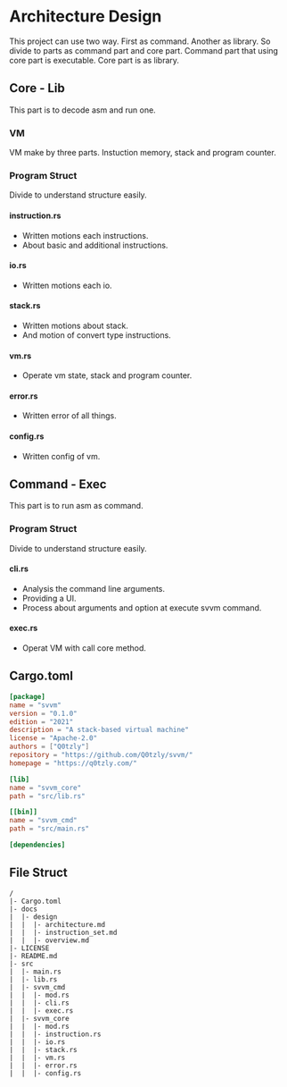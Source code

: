 # Architecture Design
This project can use two way. First as command. Another as library.
So divide to parts as command part and core part.
Command part that using core part is executable. Core part is as library.

## Core - Lib
This part is to decode asm and run one.

### VM
VM make by three parts.
Instuction memory, stack and program counter.

### Program Struct
Divide to understand structure easily.

#### instruction.rs
- Written motions each instructions.
- About basic and additional instructions.

#### io.rs
- Written motions each io.

#### stack.rs
- Written motions about stack.
- And motion of convert type instructions.

#### vm.rs
- Operate vm state, stack and program counter.

#### error.rs
- Written error of all things.

#### config.rs
- Written config of vm.

## Command - Exec
This part is to run asm as command.

### Program Struct
Divide to understand structure easily.

#### cli.rs
- Analysis the command line arguments.
- Providing a UI.
- Process about arguments and option at execute svvm command.

#### exec.rs
- Operat VM with call core method.

## Cargo.toml
``` toml
[package]
name = "svvm"
version = "0.1.0"
edition = "2021"
description = "A stack-based virtual machine"
license = "Apache-2.0"
authors = ["Q0tzly"]
repository = "https://github.com/Q0tzly/svvm/"
homepage = "https://q0tzly.com/"

[lib]
name = "svvm_core"
path = "src/lib.rs"

[[bin]]
name = "svvm_cmd"
path = "src/main.rs"

[dependencies]
```

## File Struct
```
/
|- Cargo.toml
|- docs
|  |- design
|  |  |- architecture.md
|  |  |- instruction_set.md
|  |  |- overview.md
|- LICENSE
|- README.md
|- src
|  |- main.rs
|  |- lib.rs
|  |- svvm_cmd
|  |  |- mod.rs
|  |  |- cli.rs
|  |  |- exec.rs
|  |- svvm_core
|  |  |- mod.rs
|  |  |- instruction.rs
|  |  |- io.rs
|  |  |- stack.rs
|  |  |- vm.rs
|  |  |- error.rs
|  |  |- config.rs
```
